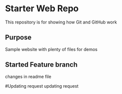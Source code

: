 # Starter Web Repo

This repository is for showing how Git and GitHub work

## Purpose

Sample website with plenty of files for demos

## Started Feature branch

changes in readme file

#Updating request
updating request
